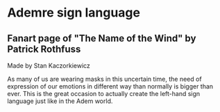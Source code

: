 # Ademre sign language
## Fanart page of "The Name of the Wind" by Patrick Rothfuss
Made by Stan Kaczorkiewicz

As many of us are wearing masks in this uncertain time, the need of expression of our emotions in different way than normally is bigger than ever.
This is the great occasion to actually create the left-hand sign language just like in the Adem world.